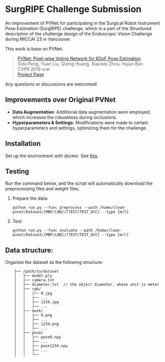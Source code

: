 # SurgRIPE Challenge Submission

An improvement of PVNet for participating in the Surgical Robot Instrument Pose Estimation (SurgRIPE) challenge, which is a part of the Structured description of the challenge design of the Endoscopic Vision Challenge during MICCAI 23 in Vancouver.

This work is base on PVNet.

> [PVNet: Pixel-wise Voting Network for 6DoF Pose Estimation](https://arxiv.org/pdf/1812.11788.pdf)  
> Sida Peng, Yuan Liu, Qixing Huang, Xiaowei Zhou, Hujun Bao   
> CVPR 2019 oral  
> [Project Page](https://zju3dv.github.io/pvnet)

Any questions or discussions are welcomed!

## Improvements over Original PVNet
- **Data Augmentation**: Additional data augmentation were employed, which increases the robustness during occlusions.
- **Hyperparameters & Settings**: Modifications were made to certain hyperparameters and settings, optimizing them for the challenge.


## Installation

Set up the environment with docker. See [this](https://github.com/Acmonds/clean-pvnet/tree/master/docker).



## Testing

Run the command below, and the script will automatically download the preprocessing files and weight files.

1. Prepare the data:
    ```
    python run.py --func preprocess --path /home/clean-pvnet/Dataset/[MBF/LND]/[TEST/TEST_OCC] --type [m/l]
    ```
2. Test:
    ```
    python run.py --func evaluate --path /home/clean-pvnet/Dataset/[MBF/LND]/[TEST/TEST_OCC] --type [m/l]
    ```
    


## Data structure:

Organize the dataset as the following structure:
```
    ├── /path/to/dataset
    │   ├── model.ply
    │   ├── camera.txt
    │   ├── diameter.txt  // the object diameter, whose unit is meter
    │   ├── rgb/
    │   │   ├── 0.jpg
    │   │   ├── ...
    │   │   ├── 1234.jpg
    │   │   ├── ...
    │   ├── mask/
    │   │   ├── 0.png
    │   │   ├── ...
    │   │   ├── 1234.png
    │   │   ├── ...
    │   ├── pose/
    │   │   ├── pose0.npy
    │   │   ├── ...
    │   │   ├── pose1234.npy
    │   │   ├── ...
    │   │   └──
```

